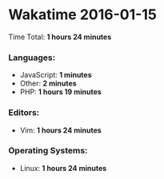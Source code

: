 # Wakatime 2016-01-15

Time Total: **1 hours 24 minutes**

### Languages:
- JavaScript: **1 minutes** 
- Other: **2 minutes** 
- PHP: **1 hours 19 minutes** 

### Editors:
- Vim: **1 hours 24 minutes** 

### Operating Systems:
- Linux: **1 hours 24 minutes** 

